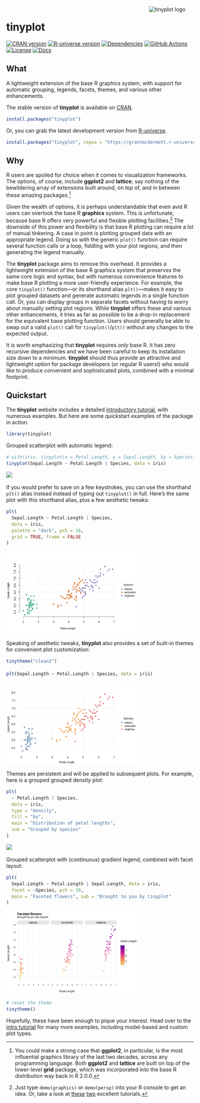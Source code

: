 

<img src="man/figures/logo.png" align="right" width="120" alt="tinyplot logo" />

# tinyplot

<!-- badges: start -->

<a href="https://CRAN.R-project.org/package=tinyplot"><img src="https://www.r-pkg.org/badges/version/tinyplot" class="img-fluid" alt="CRAN version"></a>
<a href="https://grantmcdermott.r-universe.dev"><img src="https://grantmcdermott.r-universe.dev/badges/tinyplot" class="img-fluid" alt="R-universe version"></a>
<a href="https://CRAN.R-project.org/package=tinyplot"><img src="https://tinyverse.netlify.app/badge/tinyplot" class="img-fluid" alt="Dependencies"></a>
<a href="https://github.com/grantmcdermott/tinyplot/actions/workflows/R-CMD-check.yaml"><img src="https://github.com/grantmcdermott/tinyplot/actions/workflows/R-CMD-check.yaml/badge.svg" class="img-fluid" alt="GitHub Actions"></a>
<a href="https://grantmcdermott.com/tinyplot/LICENSE.html"><img src="https://img.shields.io/badge/license-Apache2.0-blue" class="img-fluid" alt="License"></a>
<a href="https://grantmcdermott.com/tinyplot/index.html"><img src="https://img.shields.io/badge/docs-homepage-blue.svg" class="img-fluid" alt="Docs"></a>
<!-- badges: end -->

## What

A lightweight extension of the base R graphics system, with support for
automatic grouping, legends, facets, themes, and various other
enhancements.

The stable version of **tinyplot** is available on
[CRAN](https://CRAN.R-project.org/package=tinyplot).

``` r
install.packages("tinyplot")
```

Or, you can grab the latest development version from
[R-universe](https://grantmcdermott.R-universe.dev/).

``` r
install.packages("tinyplot", repos = "https://grantmcdermott.r-universe.dev")
```

## Why

R users are spoiled for choice when it comes to visualization
frameworks. The options, of course, include **ggplot2** and **lattice**;
say nothing of the bewildering array of extensions built around, on top
of, and in between these amazing packages.[^1]

Given the wealth of options, it is perhaps understandable that even avid
R users can overlook the base R **graphics** system. This is
unfortunate, because base R offers very powerful and flexible plotting
facilities.[^2] The downside of this power and flexibility is that base
R plotting can require a lot of manual tinkering. A case in point is
plotting grouped data with an appropriate legend. Doing so with the
generic `plot()` function can require several function calls or a loop,
fiddling with your plot regions, and then generating the legend
manually.

The **tinyplot** package aims to remove this overhead. It provides a
lightweight extension of the base R graphics system that preserves the
same core logic and syntax, but with numerous convenience features to
make base R plotting a more user-friendly experience. For example, the
core `tinyplot()` function—or its shorthand alias `plt()`—makes it easy
to plot grouped datasets and generate automatic legends in a single
function call. Or, you can display groups in separate facets without
having to worry about manually setting plot regions. While **tinyplot**
offers these and various other enhancements, it tries as far as possible
to be a drop-in replacement for the equivalent base plotting function.
Users should generally be able to swap out a valid `plot()` call for
`tinyplot()`/`plt()` without any changes to the expected output.

It is worth emphasizing that **tinyplot** requires *only* base R. It has
zero recursive dependencies and we have been careful to keep its
installation size down to a minimum. **tinyplot** should thus provide an
attractive and lightweight option for package developers (or regular R
users!) who would like to produce convenient and sophisticated plots,
combined with a minimal footprint.

## Quickstart

The **tinyplot** website includes a detailed [introductory
tutorial](https://grantmcdermott.com/tinyplot/vignettes/introduction.html),
with numerous examples. But here are some quickstart examples of the
package in action.

``` r
library(tinyplot)
```

Grouped scatterplot with automatic legend:

``` r
# with(iris, tinyplot(x = Petal.Length, y = Sepal.Length, by = Species)) # atomic
tinyplot(Sepal.Length ~ Petal.Length | Species, data = iris)             # formula
```

<img src="man/figures/README-quickstart2-1.png" style="width:70.0%" />

If you would prefer to save on a few keystrokes, you can use the
shorthand `plt()` alias instead instead of typing out `tinyplot()` in
full. Here’s the same plot with this shorthand alias, plus a few
aesthetic tweaks:

``` r
plt(
  Sepal.Length ~ Petal.Length | Species, 
  data = iris,
  palette = "dark", pch = 16,
  grid = TRUE, frame = FALSE
)
```

<img src="man/figures/README-quickstart3-1.png" style="width:70.0%" />

Speaking of aesthetic tweaks, **tinyplot** also provides a set of
built-in themes for convenient plot customization:

``` r
tinytheme("clean2")

plt(Sepal.Length ~ Petal.Length | Species, data = iris)
```

<img src="man/figures/README-quickstart_theme-1.png"
style="width:70.0%" />

Themes are persistent and will be applied to subsequent plots. For
example, here is a grouped grouped density plot:

``` r
plt(
  ~ Petal.Length | Species,
  data = iris,
  type = "density",
  fill = "by",
  main = "Distribution of petal lengths",
  sub = "Grouped by species"
)
```

<img src="man/figures/README-quickstart4-1.png" style="width:70.0%" />

Grouped scatterplot with (continuous) gradient legend, combined with
facet layout:

``` r
plt(
  Sepal.Length ~ Petal.Length | Sepal.Length, data = iris,
  facet = ~Species, pch = 19,
  main = "Faceted flowers", sub = "Brought to you by tinyplot"
)
```

<img src="man/figures/README-quickstart5-1.png" style="width:70.0%" />

``` r
# reset the theme 
tinytheme()
```

Hopefully, these have been enough to pique your interest. Head over to
the [intro
tutorial](https://grantmcdermott.com/tinyplot/vignettes/introduction.html)
for many more examples, including model-based and custom plot types.

[^1]: You could make a strong case that **ggplot2**, in particular, is
    the most influential graphics library of the last two decades,
    across any programming language. Both **ggplot2** and **lattice**
    are built on top of the lower-level **grid** package, which was
    incorporated into the base R distribution way back in R 2.0.0.

[^2]: Just type `demo(graphics)` or `demo(persp)` into your R console to
    get an idea. Or, take a look at
    [these](https://github.com/karoliskoncevicius/r_notes/blob/main/baseplotting.md)
    [two](https://poisonalien.github.io/basegraphics/baseplots.html)
    excellent tutorials.
